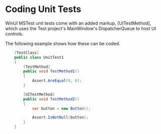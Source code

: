 ﻿# Coding Unit Tests

WinUI MSTest unit tests come with an added markup,
[UITestMethod], which uses the Test project's MainWindow's
DispatcherQueue to host UI controls.

The following example shows how these can be coded.

```csharp
    [TestClass]
    public class UnitTest1
    {
        [TestMethod]
        public void TestMethod1()
        {
            Assert.AreEqual(0, 0);
        }

        [UITestMethod]
        public void TestMethod2()
        {
            var button = new Button();

            Assert.IsNotNull(button);
        }
    }
```


